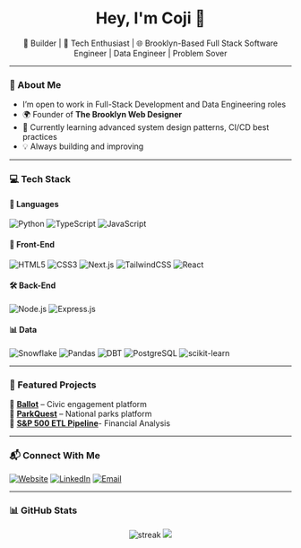 <h1 align="center">Hey, I'm Coji 👋</h1>

<p align="center">
  🔧 Builder | 🧠 Tech Enthusiast | 🌐 Brooklyn-Based Full Stack Software Engineer | Data Engineer | Problem Sover
</p>

---

### 🚀 About Me

- I’m open to work in Full-Stack Development and Data Engineering roles
- 🌍 Founder of **The Brooklyn Web Designer** 
- 🔬 Currently learning advanced system design patterns, CI/CD best practices
- 💡 Always building and improving  

---

### 💻 Tech Stack

#### 🧠 Languages  
![Python](https://img.shields.io/badge/-Python-3776AB?style=flat&logo=python&logoColor=white)
![TypeScript](https://img.shields.io/badge/-TypeScript-3178C6?style=flat&logo=typescript&logoColor=white)
![JavaScript](https://img.shields.io/badge/-JavaScript-F7DF1E?style=flat&logo=javascript&logoColor=000)

#### 🎨 Front-End  
![HTML5](https://img.shields.io/badge/-HTML5-E34F26?style=flat&logo=html5&logoColor=white)
![CSS3](https://img.shields.io/badge/-CSS3-1572B6?style=flat&logo=css3)
![Next.js](https://img.shields.io/badge/-Next.js-000000?style=flat&logo=next.js&logoColor=white)
![TailwindCSS](https://img.shields.io/badge/-TailwindCSS-38B2AC?style=flat&logo=tailwind-css&logoColor=white)
![React](https://img.shields.io/badge/-React-61DAFB?style=flat&logo=react&logoColor=000)

#### 🛠️ Back-End  
![Node.js](https://img.shields.io/badge/-Node.js-339933?style=flat&logo=node.js&logoColor=white)
![Express.js](https://img.shields.io/badge/-Express.js-000000?style=flat&logo=express&logoColor=white)

#### 📊 Data  
![Snowflake](https://img.shields.io/badge/-Snowflake-29B5E8?style=flat&logo=snowflake&logoColor=white)
![Pandas](https://img.shields.io/badge/-Pandas-150458?style=flat&logo=pandas)
![DBT](https://img.shields.io/badge/-dbt-FE752F?style=flat&logo=dbt&logoColor=white)
![PostgreSQL](https://img.shields.io/badge/-PostgreSQL-4169E1?style=flat&logo=postgresql&logoColor=white)
![scikit-learn](https://img.shields.io/badge/-scikit--learn-F7931E?style=flat&logo=scikit-learn&logoColor=white)

---

### 🌟 Featured Projects

🔸 [**Ballot**](https://github.com/DreamTeamUSA/ballot_usa/blob/main/README.md) – Civic engagement platform  
🔸 [**ParkQuest**](https://github.com/LouisNicole/ParksProject) – National parks platform  
🔸 [**S&P 500 ETL Pipeline**](https://github.com/ISeeStocks/ISeeStocks)- Financial Analysis


---

### 📬 Connect With Me

[![Website](https://img.shields.io/badge/-Portfolio-000?style=flat&logo=vercel&logoColor=white)](https://thebrooklynwebdesigner.com)
[![LinkedIn](https://img.shields.io/badge/-LinkedIn-0077B5?style=flat&logo=linkedin&logoColor=white)](https://linkedin.com/in/louisjager)
[![Email](https://img.shields.io/badge/-Email-D14836?style=flat&logo=gmail&logoColor=white)](mailto:youremail@example.com)

---

### 📊 GitHub Stats

<p align="center">
  <img src="https://github-readme-streak-stats.herokuapp.com/?user=LeaderLou1&theme=radical" alt="streak"/>
  <img src="https://github-readme-stats.vercel.app/api?username=LeaderLou1&show_icons=true&theme=radical" />
</p>

